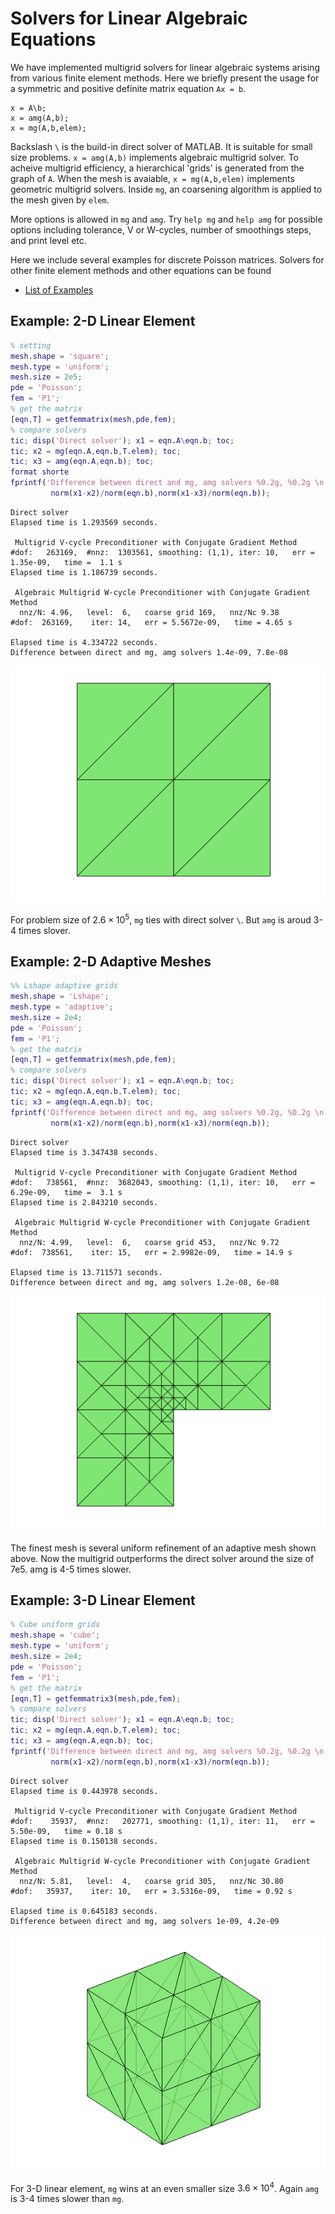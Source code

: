 # Solvers for Linear Algebraic Equations

We have implemented multigrid solvers for linear algebraic systems arising from various finite element methods. Here we briefly present the usage for a symmetric and positive definite matrix equation `Ax = b`.

    x = A\b;
    x = amg(A,b);
    x = mg(A,b,elem);
    
Backslash `\` is the build-in direct solver of MATLAB. It is suitable for small size problems. `x = amg(A,b)` implements algebraic multigrid solver. To acheive multigrid efficiency, a hierarchical 'grids' is generated from the graph of `A`. When the mesh is avaiable, `x = mg(A,b,elem)` implements geometric multigrid solvers. Inside `mg`, an coarsening algorithm is applied to the mesh given by `elem`. 

More options is allowed in `mg` and `amg`. Try `help mg` and `help amg` for possible options including tolerance, V or W-cycles, number of smoothings steps, and print level etc.

Here we include several examples for discrete Poisson matrices. Solvers for other finite element methods and other equations can be found
- [List of Examples](solverlist.html)

## Example: 2-D Linear Element 


```matlab
% setting
mesh.shape = 'square';
mesh.type = 'uniform';
mesh.size = 2e5;
pde = 'Poisson';
fem = 'P1';
% get the matrix
[eqn,T] = getfemmatrix(mesh,pde,fem);
% compare solvers
tic; disp('Direct solver'); x1 = eqn.A\eqn.b; toc;
tic; x2 = mg(eqn.A,eqn.b,T.elem); toc;
tic; x3 = amg(eqn.A,eqn.b); toc;
format shorte
fprintf('Difference between direct and mg, amg solvers %0.2g, %0.2g \n',...
         norm(x1-x2)/norm(eqn.b),norm(x1-x3)/norm(eqn.b));
```

    Direct solver
    Elapsed time is 1.293569 seconds.
    
     Multigrid V-cycle Preconditioner with Conjugate Gradient Method
    #dof:   263169,  #nnz:  1303561, smoothing: (1,1), iter: 10,   err = 1.35e-09,   time =  1.1 s
    Elapsed time is 1.186739 seconds.
    
     Algebraic Multigrid W-cycle Preconditioner with Conjugate Gradient Method
      nnz/N: 4.96,   level:  6,   coarse grid 169,   nnz/Nc 9.38
    #dof:  263169,    iter: 14,   err = 5.5672e-09,   time = 4.65 s
     
    Elapsed time is 4.334722 seconds.
    Difference between direct and mg, amg solvers 1.4e-09, 7.8e-08 



    
![png](solverintroduction_files/solverintroduction_3_1.png)
    


For problem size of $2.6 \times 10^5$, `mg` ties with direct solver `\`. But `amg` is aroud 3-4 times slover.

## Example: 2-D Adaptive Meshes


```matlab
%% Lshape adaptive grids
mesh.shape = 'Lshape';
mesh.type = 'adaptive';
mesh.size = 2e4;
pde = 'Poisson';
fem = 'P1';
% get the matrix
[eqn,T] = getfemmatrix(mesh,pde,fem);
% compare solvers
tic; disp('Direct solver'); x1 = eqn.A\eqn.b; toc;
tic; x2 = mg(eqn.A,eqn.b,T.elem); toc;
tic; x3 = amg(eqn.A,eqn.b); toc;
fprintf('Difference between direct and mg, amg solvers %0.2g, %0.2g \n',...
         norm(x1-x2)/norm(eqn.b),norm(x1-x3)/norm(eqn.b));
```

    Direct solver
    Elapsed time is 3.347438 seconds.
    
     Multigrid V-cycle Preconditioner with Conjugate Gradient Method
    #dof:   738561,  #nnz:  3682043, smoothing: (1,1), iter: 10,   err = 6.29e-09,   time =  3.1 s
    Elapsed time is 2.843210 seconds.
    
     Algebraic Multigrid W-cycle Preconditioner with Conjugate Gradient Method
      nnz/N: 4.99,   level:  6,   coarse grid 453,   nnz/Nc 9.72
    #dof:  738561,    iter: 15,   err = 2.9982e-09,   time = 14.9 s
     
    Elapsed time is 13.711571 seconds.
    Difference between direct and mg, amg solvers 1.2e-08, 6e-08 



    
![png](solverintroduction_files/solverintroduction_6_1.png)
    


The finest mesh is several uniform refinement of an adaptive mesh shown above. Now the multigrid outperforms the direct solver around the size of 7e5. amg is 4-5 times slower.

## Example: 3-D Linear Element


```matlab
% Cube uniform grids
mesh.shape = 'cube';
mesh.type = 'uniform';
mesh.size = 2e4;
pde = 'Poisson';
fem = 'P1';
% get the matrix
[eqn,T] = getfemmatrix3(mesh,pde,fem);
% compare solvers
tic; disp('Direct solver'); x1 = eqn.A\eqn.b; toc;
tic; x2 = mg(eqn.A,eqn.b,T.elem); toc;
tic; x3 = amg(eqn.A,eqn.b); toc;
fprintf('Difference between direct and mg, amg solvers %0.2g, %0.2g \n',...
         norm(x1-x2)/norm(eqn.b),norm(x1-x3)/norm(eqn.b));
```

    Direct solver
    Elapsed time is 0.443978 seconds.
    
     Multigrid V-cycle Preconditioner with Conjugate Gradient Method
    #dof:    35937,  #nnz:   202771, smoothing: (1,1), iter: 11,   err = 5.50e-09,   time = 0.18 s
    Elapsed time is 0.150138 seconds.
    
     Algebraic Multigrid W-cycle Preconditioner with Conjugate Gradient Method
      nnz/N: 5.81,   level:  4,   coarse grid 305,   nnz/Nc 30.80
    #dof:   35937,    iter: 10,   err = 3.5316e-09,   time = 0.92 s
     
    Elapsed time is 0.645183 seconds.
    Difference between direct and mg, amg solvers 1e-09, 4.2e-09 



    
![png](solverintroduction_files/solverintroduction_9_1.png)
    


For 3-D linear element, `mg` wins at an even smaller size $3.6\times 10^4$. Again `amg` is 3-4 times slower than `mg`. 
